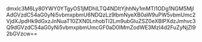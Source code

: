 dmxlc3M6Ly80YWY0YTgyOS1jMDhlLTQ4NDItYjhhNy1mMTI1ODg1NGM5MjlAdGVzdC54aG0yNi5vbmxpbmU6NDQzLz9lbmNyeXB0aW9uPW5vbmUmc2VjdXJpdHk9dGxzJnNuaT10ZXN0LnhobTI2Lm9ubGluZSZ0eXBlPXdzJmhvc3Q9dGVzdC54aG0yNi5vbmxpbmUmcGF0aD0lMmZodWE3MzI4d2FuZyNjZl92bGVzcw==
